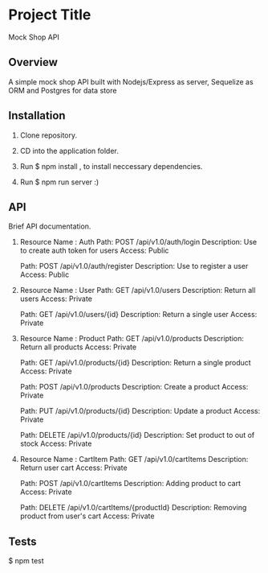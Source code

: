 # Project Title

Mock Shop API

## Overview

A simple mock shop API built with Nodejs/Express as server, Sequelize as ORM and Postgres for data store

## Installation

1. Clone repository.

2. CD into the application folder.

3. Run $ npm install , to install neccessary dependencies.

4. Run $ npm run server :)

## API

Brief API documentation.  

1. Resource Name : Auth
    Path: POST /api/v1.0/auth/login
    Description: Use to create auth token for users
    Access: Public

    Path: POST /api/v1.0/auth/register
    Description: Use to register a user
    Access: Public

2. Resource Name : User
    Path: GET /api/v1.0/users
    Description: Return all users
    Access: Private

    Path: GET /api/v1.0/users/{id}
    Description: Return a single user
    Access: Private

3. Resource Name : Product
    Path: GET /api/v1.0/products
    Description: Return all products
    Access: Private

    Path: GET /api/v1.0/products/{id}
    Description: Return a single product
    Access: Private

    Path: POST /api/v1.0/products
    Description: Create a product
    Access: Private

    Path: PUT /api/v1.0/products/{id}
    Description: Update a product
    Access: Private

    Path: DELETE /api/v1.0/products/{id}
    Description: Set product to out of stock
    Access: Private

4. Resource Name : CartItem
    Path: GET /api/v1.0/cartItems
    Description: Return user cart
    Access: Private

    Path: POST /api/v1.0/cartItems
    Description: Adding product to cart
    Access: Private

    Path: DELETE /api/v1.0/cartItems/{productId}
    Description: Removing product from user's cart
    Access: Private

## Tests

$ npm test
